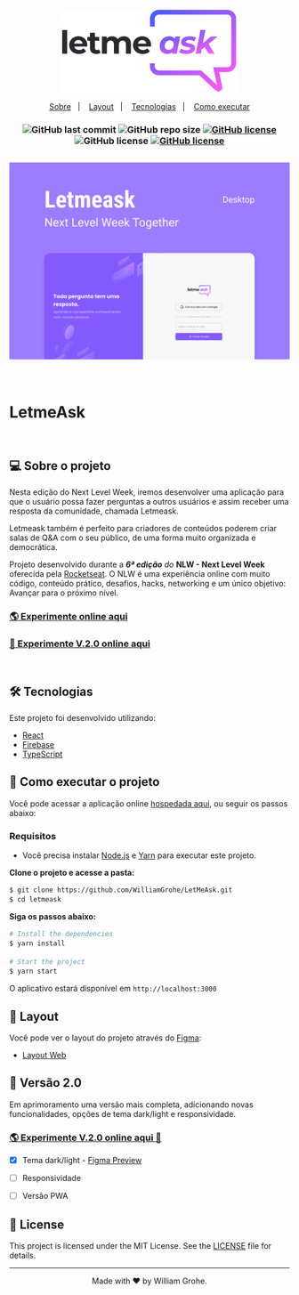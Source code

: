 <p align="center">
  <img alt="Logo Letmeask" src="./src/assets/images/logo.svg">
</p>

<p align="center">
  <a href="#-sobre-o-projeto">Sobre</a>&nbsp;&nbsp;&nbsp;|&nbsp;&nbsp;&nbsp;
  <a href="#-layout">Layout</a>&nbsp;&nbsp;&nbsp;|&nbsp;&nbsp;&nbsp;
  <a href="#-tecnologias">Tecnologias</a>&nbsp;&nbsp;&nbsp;|&nbsp;&nbsp;&nbsp;
  <a href="#-como-executar-o-projeto">Como executar</a>
</p>

<h3 align="center">
    <img alt="GitHub last commit" src="https://img.shields.io/github/last-commit/WilliamGrohe/LetMeAsk?style=plastic">
    <img alt="GitHub repo size" src="https://img.shields.io/github/repo-size/WilliamGrohe/LetMeAsk?style=plastic">
    <a href="https://github.com/WilliamGrohe/LetMeAsk"><img alt="GitHub license" src="https://img.shields.io/github/license/WilliamGrohe/LetMeAsk?style=plastic"></a>
    <img alt="GitHub license" src="https://img.shields.io/badge/Version%20v1.0-Complete-success?style=plastic&logo=">
    <a href="#versao-2.0"><img alt="GitHub license" src="https://img.shields.io/badge/Version%20v2.0-Construction-important?style=plastic&logo=React"></a>
</h3>

<h2 align="center">
    <img alt="Letmeask Imagem de Capa" title="Letmeask Imagem de Capa" src="./src/assets/images/cover.svg" />
</h2>
<br>

# LetmeAsk

<br>

## 💻 Sobre o projeto

Nesta edição do Next Level Week, iremos desenvolver uma aplicação para que o usuário possa fazer perguntas a outros usuários e assim receber uma resposta da comunidade, chamada Letmeask.

Letmeask também é perfeito para criadores de conteúdos poderem criar salas de Q&A com o seu público, de uma forma muito organizada e democrática.

Projeto desenvolvido durante a ***6ª edição** do* **NLW - Next Level Week** oferecida pela [Rocketseat](https://blog.rocketseat.com.br/primeira-next-level-week/).
O NLW é uma experiência online com muito código, conteúdo prático, desafios, hacks, networking e um único objetivo:
Avançar para o próximo nível.

<h3><a href="https://letmeask-49aa6.web.app" target="_blank">🌎 Experimente online aqui</a></h3>
<h3><a href="https://wg-letmeask.vercel.app/" target="_blank">🚀 Experimente V.2.0 online aqui </a></h3>

<br>

## 🛠 Tecnologias

Este projeto foi desenvolvido utilizando:

- [React](https://reactjs.org) 
- [Firebase](https://firebase.google.com/)
- [TypeScript](https://www.typescriptlang.org/)

## 🚀 Como executar o projeto

Você pode acessar a aplicação online <a href="https://wg-letmeask.vercel.app/" target="_blank">hospedada aqui</a>, ou seguir os passos abaixo:

### Requisitos

- Você precisa instalar [Node.js](https://nodejs.org/en/download/) e [Yarn](https://yarnpkg.com/) para executar este projeto.

**Clone o projeto e acesse a pasta:**

```bash
$ git clone https://github.com/WilliamGrohe/LetMeAsk.git
$ cd letmeask
```

**Siga os passos abaixo:**
```bash
# Install the dependencies
$ yarn install

# Start the project
$ yarn start
```
O aplicativo estará disponível em `http://localhost:3000`

## 🎨 Layout

Você pode ver o layout do projeto através do [Figma](http://figma.com/):

- [Layout Web](https://www.figma.com/file/u0BQK8rCf2KgzcukdRRCWh/Letmeask/duplicate) 

## 🚧 Versão 2.0
Em aprimoramento uma versão mais completa, adicionando novas funcionalidades, opções de tema dark/light e responsividade.
<h3><a href="https://wg-letmeask.vercel.app/" target="_blank">🌎 Experimente V.2.0 online aqui 🚀</a></h3>

- [x] Tema dark/light - [Figma Preview](https://www.figma.com/file/nnh9B57iCR6m1fij9ZJpfO/Letmeask-Dark-Theme?node-id=6703%3A0)
- [ ] Responsividade
- [ ] Versão PWA


## 📝 License

This project is licensed under the MIT License. See the [LICENSE](LICENSE) file for details.


---

<p align="center">Made with ❤️ by William Grohe.</p>